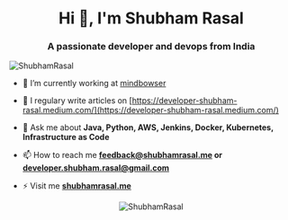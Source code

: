 <h1 align="center">Hi 👋, I'm Shubham Rasal</h1>
<h3 align="center">A passionate developer and devops from India</h3>
<p align="left"> <img src="https://komarev.com/ghpvc/?username=ShubhamRasal" alt="ShubhamRasal" /> </p>

- 🔭 I’m currently working at [mindbowser](https://mindbowser.com/)

- 📝 I regulary write articles on [https://developer-shubham-rasal.medium.com/](https://developer-shubham-rasal.medium.com/)

- 💬 Ask me about **Java, Python, AWS, Jenkins, Docker, Kubernetes, Infrastructure as Code**

- 📫 How to reach me **feedback@shubhamrasal.me or developer.shubham.rasal@gmail.com**

- ⚡ Visit me **[shubhamrasal.me](http://shubhamrasal.me)**

<p align="center"> <img src="https://github-readme-stats.vercel.app/api?username=ShubhamRasal&show_icons=true" alt="ShubhamRasal" /> </p>


